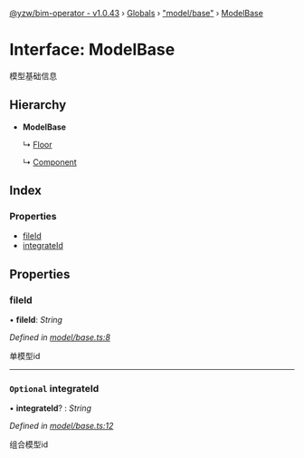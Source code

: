 [@yzw/bim-operator - v1.0.43](../README.md) › [Globals](../globals.md) › ["model/base"](../modules/_model_base_.md) › [ModelBase](_model_base_.modelbase.md)

# Interface: ModelBase

模型基础信息

## Hierarchy

* **ModelBase**

  ↳ [Floor](_model_floor_.floor.md)

  ↳ [Component](_model_component_.component.md)

## Index

### Properties

* [fileId](_model_base_.modelbase.md#fileid)
* [integrateId](_model_base_.modelbase.md#optional-integrateid)

## Properties

###  fileId

• **fileId**: *String*

*Defined in [model/base.ts:8](https://github.com/youkaisteve/bim-operator/blob/1b8f8ba/src/model/base.ts#L8)*

单模型id

___

### `Optional` integrateId

• **integrateId**? : *String*

*Defined in [model/base.ts:12](https://github.com/youkaisteve/bim-operator/blob/1b8f8ba/src/model/base.ts#L12)*

组合模型id
